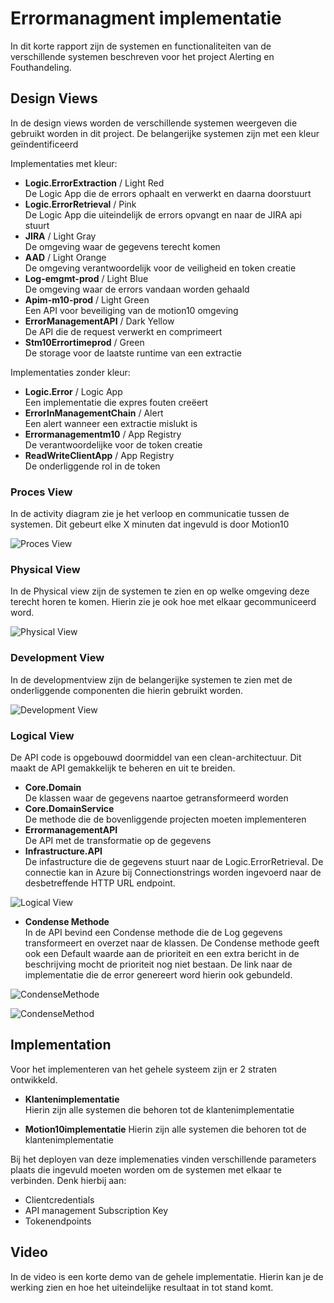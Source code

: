 # Errormanagment implementatie
In dit korte rapport zijn de systemen en functionaliteiten van de verschillende systemen beschreven voor het project Alerting en Fouthandeling.

## Design Views
In de design views worden de verschillende systemen weergeven die gebruikt worden in dit project. De belangerijke systemen zijn met een kleur geïndentificeerd 


Implementaties met kleur:

- **Logic.ErrorExtraction** / Light Red  
De Logic App die de errors ophaalt en verwerkt en daarna doorstuurt
- **Logic.ErrorRetrieval** / Pink  
De Logic App die uiteindelijk de errors opvangt en naar de JIRA api stuurt
- **JIRA** / Light Gray  
De omgeving waar de gegevens terecht komen
- **AAD** / Light Orange  
De omgeving verantwoordelijk voor de veiligheid en token creatie
- **Log-emgmt-prod** / Light Blue  
De omgeving waar de errors vandaan worden gehaald
- **Apim-m10-prod** / Light Green  
Een API voor beveiliging van de motion10 omgeving
- **ErrorManagementAPI** / Dark Yellow  
De API die de request verwerkt en comprimeert
- **Stm10Errortimeprod** / Green  
De storage voor de laatste runtime van een extractie

Implementaties zonder kleur:

- **Logic.Error** / Logic App  
Een implementatie die expres fouten creëert 
- **ErrorInManagementChain** / Alert  
Een alert wanneer een extractie mislukt is
- **Errormanagementm10** / App Registry  
De verantwoordelijke voor de token creatie
- **ReadWriteClientApp** / App Registry  
De onderliggende rol in de token


### Proces View
In de activity diagram zie je het verloop en communicatie tussen de systemen. Dit gebeurt elke X minuten dat ingevuld is door Motion10

![Proces View](img/ProjectArchitectures-ProcessView.drawio.png)

### Physical View
In de Physical view zijn de systemen te zien en op welke omgeving deze terecht horen te komen. Hierin zie je ook hoe met elkaar gecommuniceerd word.

![Physical View](img/ProjectArchitectures-PhysicalView.drawio.png)

### Development View
In de developmentview zijn de belangerijke systemen te zien met de onderliggende componenten die hierin gebruikt worden.

![Development View](img/ProjectArchitectures-DevelopmentView.drawio.png)

### Logical View
De API code is opgebouwd doormiddel van een clean-architectuur. Dit maakt de API gemakkelijk te beheren en uit te breiden. 

- **Core.Domain**  
De klassen waar de gegevens naartoe getransformeerd worden
- **Core.DomainService**  
De methode die de bovenliggende projecten moeten implementeren
- **ErrormanagementAPI**  
De API met de transformatie op de gegevens
- **Infrastructure.API**  
De infastructure die de gegevens stuurt naar de Logic.ErrorRetrieval. De connectie kan in Azure bij Connectionstrings worden ingevoerd naar de desbetreffende HTTP URL endpoint. 

![Logical View](img/ProjectArchitectures-LogicalView.drawio.png)

- **Condense Methode**  
In de API bevind een Condense methode die de Log gegevens transformeert en overzet naar de klassen. De Condense methode geeft ook een Default waarde aan de prioriteit en een extra bericht in de beschrijving mocht de prioriteit nog niet bestaan. De link naar de implementatie die de error genereert word hierin ook gebundeld.

![CondenseMethode](img/CondenseMethode.png)

![CondenseMethod](img/Condensemethod.png)

## Implementation
Voor het implementeren van het gehele systeem zijn er 2 straten ontwikkeld. 

- **Klantenimplementatie**  
Hierin zijn alle systemen die behoren tot de klantenimplementatie  

- **Motion10implementatie**
Hierin zijn alle systemen die behoren tot de klantenimplementatie  

Bij het deployen van deze implemenaties vinden verschillende parameters plaats die ingevuld moeten worden om de systemen met elkaar te verbinden. Denk hierbij aan:

- Clientcredentials
- API management Subscription Key
- Tokenendpoints

## Video
In de video is een korte demo van de gehele implementatie. Hierin kan je de werking zien en hoe het uiteindelijke resultaat in tot stand komt.